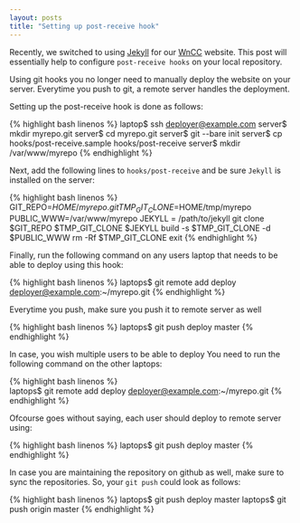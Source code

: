 ```yaml
---
layout: posts
title: "Setting up post-receive hook"
---
```


Recently, we switched to using [Jekyll](http://jekyllrb.com/) for our [WnCC](http://wncc-iitb.org/) website.
This post will essentially help to configure `post-receive hooks` on your local repository.

Using git hooks you no longer need to manually deploy the website on your server. Everytime you push to git, a remote server handles the deployment.

Setting up the post-receive hook is done as follows:

{% highlight bash linenos %}
	laptop$ ssh deployer@example.com
	server$ mkdir myrepo.git
	server$ cd myrepo.git
	server$ git --bare init
	server$ cp hooks/post-receive.sample hooks/post-receive
	server$ mkdir /var/www/myrepo
{% endhighlight %}

Next, add the following lines to `hooks/post-receive` and be sure `Jekyll` is installed on the server:

{% highlight bash linenos %}
	GIT_REPO=$HOME/myrepo.git
	TMP_GIT_CLONE=$HOME/tmp/myrepo
	PUBLIC_WWW=/var/www/myrepo
	JEKYLL = /path/to/jekyll
	git clone $GIT_REPO $TMP_GIT_CLONE
	$JEKYLL build -s $TMP_GIT_CLONE -d $PUBLIC_WWW
	rm -Rf $TMP_GIT_CLONE
	exit
{% endhighlight %}

Finally, run the following command on any users laptop that needs to be able to deploy using this hook:

{% highlight bash linenos %}
	laptops$ git remote add deploy deployer@example.com:~/myrepo.git
{% endhighlight %}

Everytime you push, make sure you push it to remote server as well

{% highlight bash linenos %}
	laptops$ git push deploy master
{% endhighlight %}

In case, you wish multiple users to be able to deploy
You need to run the following command on the other laptops:

{% highlight bash linenos %}	
	laptops$ git remote add deploy deployer@example.com:~/myrepo.git
{% endhighlight %}

Ofcourse goes without saying, each user should deploy to remote server using:

{% highlight bash linenos %}
	laptops$ git push deploy master
{% endhighlight %}

In case you are maintaining the repository on github as well, make sure to sync the repositories.
So, your `git push` could look as follows:

{% highlight bash linenos %}
	laptops$ git push deploy master
	laptops$ git push origin master
{% endhighlight %}

